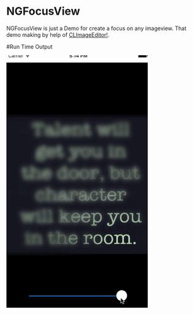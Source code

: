 # NGFocusView

NGFocusView is just a Demo for create a focus on any imageview. That demo making by help of [CLImageEditor!](https://github.com/yackle/CLImageEditor).

#Run Time Output

![ScreenShot](https://github.com/nitingohel/NGFocusView/blob/master/focusView.gif)
